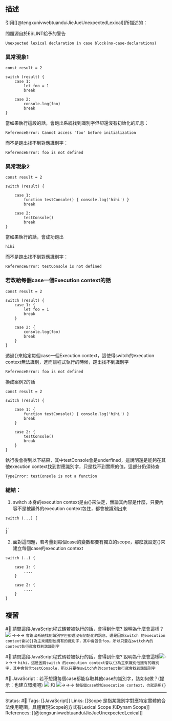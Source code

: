 
## 描述
引用[[@tengxunivwebtuanduiJieJueUnexpectedLexical]]所描述的：

問題源自於ESLINT給予的警告
```
Unexpected lexical declaration in case block(no-case-declarations)
```


### 異常現象1

```
const result = 2

switch (result) {
	case 1:
		let foo = 1
		break
	
	case 2:
		console.log(foo)
		break
}

```

當如果執行這段的話，會跑出系統找到識別字但卻還沒有初始化的訊息：
```
ReferenceError: Cannot access 'foo' before initialization
```

而不是跑出找不到對應識別字：
```
ReferenceError: foo is not defined
```

### 異常現象2

  
```
const result = 2

switch (result) {

	case 1:
		function testConsole() { console.log('hihi') }
		break
		
	case 2:
		testConsole()
		break
}
```

當如果執行的話，會成功跑出
```
hihi
```

而不是跑出找不到對應識別字：
```
ReferenceError: testConsole is not defined
```

### 若改給每個case一個Execution context的話

```
const result = 2

switch (result) {
	case 1: {
		let foo = 1
		break
	}
	
	case 2: {
		console.log(foo)
		break
	}
}
```

透過{}來給定每個case一個Execution context，這使得switch的execution context無法識別，進而讓程式執行的時候，跑出找不到識別字
```
ReferenceError: foo is not defined
```


換成案例2的話
```
const result = 2

switch (result) {

	case 1: {
		function testConsole() { console.log('hihi') }
		break
	}
		
	case 2: {
		testConsole()
		break
	}
}
```

執行後會得到以下結果，其中testConsole會是underfined，這說明還是能夠在其他execution context找到對應識別字，只是找不到實際的值，這部分仍須待查
```
TypeError: testConsole is not a function
```

### 總結：
1. switch 本身的execution context是由{}來決定，無論其內容是什麼，只要內容不是被額外的execution context包住，都會被識別出來
```
switch (...) {

..
}
```
2. 面對這問題，若考量到每個case的變數都要有獨立的scope，那麼就設定{}來建立每個case的execution context
```
switch (..) {

	case 1: {
		....
	}
	
	case 2: {
		....
	}
}
```

## 複習
#🧠 請問這段JavaScript程式碼若被執行的話，會得到什麼? 說明為什麼會這樣？ ![](https://res.cloudinary.com/dqfxgtyoi/image/upload/v1655193210/blog/javascript/lexical%20scope/switch-lexcial-scope-1_rryoim.png) ->->-> `會跑出系統找到識別字但卻還沒有初始化的訊息，這是因爲switch 的execution context會以{}為主來識別他擁有的識別字，其中會包含foo，所以只要在switch內的context執行就會找到該識別字`
<!--SR:!2022-07-26,28,250-->

#🧠  請問這段JavaScript程式碼若被執行的話，會得到什麼? 說明為什麼會這樣![](https://res.cloudinary.com/dqfxgtyoi/image/upload/v1655193339/blog/javascript/lexical%20scope/switch-lexcial-scope-2_wpzxli.png)->->-> `hihi，這是因爲switch 的execution context會以{}為主來識別他擁有的識別字，其中會包含testConsole，所以只要在switch內的context執行就會找到該識別字`
<!--SR:!2022-08-24,43,250-->


#🧠 JavaScript：若不想讓每個case都能存取其他case的識別字，該如何做？(提示：也建立環境吧) ![](https://res.cloudinary.com/dqfxgtyoi/image/upload/v1655193210/blog/javascript/lexical%20scope/switch-lexcial-scope-1_rryoim.png) 和  ![](https://res.cloudinary.com/dqfxgtyoi/image/upload/v1655193339/blog/javascript/lexical%20scope/switch-lexcial-scope-2_wpzxli.png)->->-> `替每個case增加execution context，也就是用{}`
<!--SR:!2022-07-26,28,250-->

---
Status: #🌱 
Tags:
[[JavaScript]]
Links:
[[Scope 是指某識別字對應特定實體的合法使用範圍，具體實現Scope的方式有Lexical Scope 和Dynam Scope]]
References:
[[@tengxunivwebtuanduiJieJueUnexpectedLexical]]



